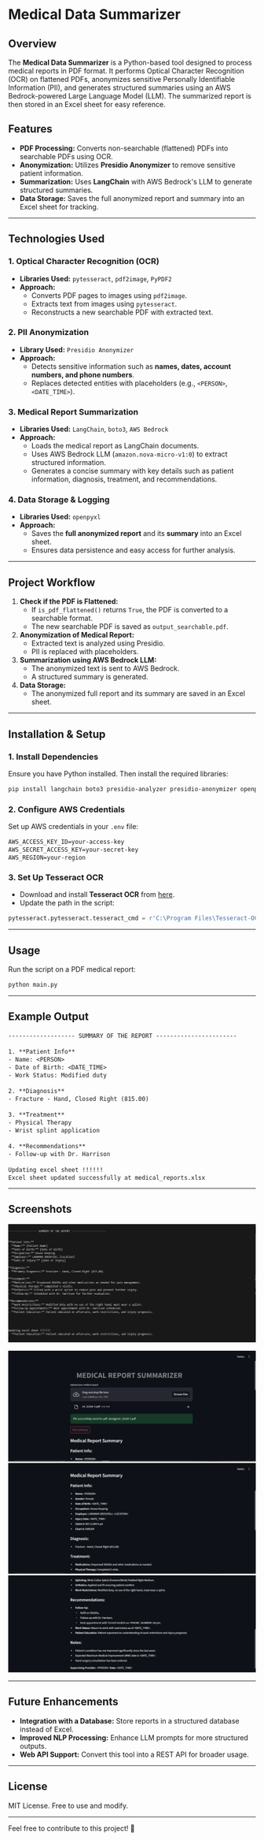 # Medical Data Summarizer

## Overview

The **Medical Data Summarizer** is a Python-based tool designed to process medical reports in PDF format. It performs Optical Character Recognition (OCR) on flattened PDFs, anonymizes sensitive Personally Identifiable Information (PII), and generates structured summaries using an AWS Bedrock-powered Large Language Model (LLM). The summarized report is then stored in an Excel sheet for easy reference.

## Features

- **PDF Processing:** Converts non-searchable (flattened) PDFs into searchable PDFs using OCR.
- **Anonymization:** Utilizes **Presidio Anonymizer** to remove sensitive patient information.
- **Summarization:** Uses **LangChain** with AWS Bedrock's LLM to generate structured summaries.
- **Data Storage:** Saves the full anonymized report and summary into an Excel sheet for tracking.

---

## **Technologies Used**

### **1. Optical Character Recognition (OCR)**

- **Libraries Used:** `pytesseract`, `pdf2image`, `PyPDF2`
- **Approach:**
  - Converts PDF pages to images using `pdf2image`.
  - Extracts text from images using `pytesseract`.
  - Reconstructs a new searchable PDF with extracted text.

### **2. PII Anonymization**

- **Library Used:** `Presidio Anonymizer`
- **Approach:**
  - Detects sensitive information such as **names, dates, account numbers, and phone numbers**.
  - Replaces detected entities with placeholders (e.g., `<PERSON>`, `<DATE_TIME>`).

### **3. Medical Report Summarization**

- **Libraries Used:** `LangChain`, `boto3`, `AWS Bedrock`
- **Approach:**
  - Loads the medical report as LangChain documents.
  - Uses AWS Bedrock LLM (`amazon.nova-micro-v1:0`) to extract structured information.
  - Generates a concise summary with key details such as patient information, diagnosis, treatment, and recommendations.

### **4. Data Storage & Logging**

- **Libraries Used:** `openpyxl`
- **Approach:**
  - Saves the **full anonymized report** and its **summary** into an Excel sheet.
  - Ensures data persistence and easy access for further analysis.

---

## **Project Workflow**

1. **Check if the PDF is Flattened:**
   - If `is_pdf_flattened()` returns `True`, the PDF is converted to a searchable format.
   - The new searchable PDF is saved as `output_searchable.pdf`.
2. **Anonymization of Medical Report:**
   - Extracted text is analyzed using Presidio.
   - PII is replaced with placeholders.
3. **Summarization using AWS Bedrock LLM:**
   - The anonymized text is sent to AWS Bedrock.
   - A structured summary is generated.
4. **Data Storage:**
   - The anonymized full report and its summary are saved in an Excel sheet.

---

## **Installation & Setup**

### **1. Install Dependencies**

Ensure you have Python installed. Then install the required libraries:

```sh
pip install langchain boto3 presidio-analyzer presidio-anonymizer openpyxl pytesseract pdf2image PyPDF2
```

### **2. Configure AWS Credentials**

Set up AWS credentials in your `.env` file:

```env
AWS_ACCESS_KEY_ID=your-access-key
AWS_SECRET_ACCESS_KEY=your-secret-key
AWS_REGION=your-region
```

### **3. Set Up Tesseract OCR**

- Download and install **Tesseract OCR** from [here](https://github.com/tesseract-ocr/tesseract).
- Update the path in the script:

```python
pytesseract.pytesseract.tesseract_cmd = r'C:\Program Files\Tesseract-OCR\tesseract.exe'
```

---

## **Usage**

Run the script on a PDF medical report:

```sh
python main.py
```

---

## **Example Output**

```plaintext
------------------- SUMMARY OF THE REPORT -----------------------

1. **Patient Info**
- Name: <PERSON>
- Date of Birth: <DATE_TIME>
- Work Status: Modified duty

2. **Diagnosis**
- Fracture - Hand, Closed Right (815.00)

3. **Treatment**
- Physical Therapy
- Wrist splint application

4. **Recommendations**
- Follow-up with Dr. Harrison

Updating excel sheet !!!!!!
Excel sheet updated successfully at medical_reports.xlsx
```

---

## **Screenshots**

![CLI INTERFACE](assets/image.png)

![WEB INTERFACE](assets\I1.png)
![WEB INTERFACE](assets\I2.png)
![WEB INTERFACE](assets\I3.png)

---

## **Future Enhancements**

- **Integration with a Database:** Store reports in a structured database instead of Excel.
- **Improved NLP Processing:** Enhance LLM prompts for more structured outputs.
- **Web API Support:** Convert this tool into a REST API for broader usage.

---

## **License**

MIT License. Free to use and modify.

---

Feel free to contribute to this project! 🚀
